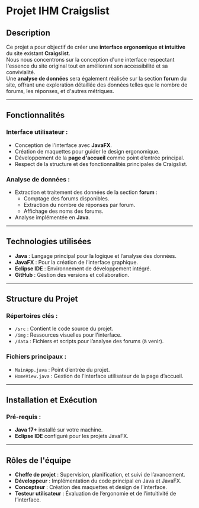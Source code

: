# **Projet IHM Craigslist**

## **Description**
Ce projet a pour objectif de créer une **interface ergonomique et intuitive** du site existant **Craigslist**.  
Nous nous concentrons sur la conception d'une interface respectant l'essence du site original tout en améliorant son accessibilité et sa convivialité.  
Une **analyse de données** sera également réalisée sur la section **forum** du site, offrant une exploration détaillée des données telles que le nombre de forums, les réponses, et d'autres métriques.

---

## **Fonctionnalités**

### **Interface utilisateur :**
- Conception de l'interface avec **JavaFX**.
- Création de maquettes pour guider le design ergonomique.
- Développement de la **page d'accueil** comme point d’entrée principal.
- Respect de la structure et des fonctionnalités principales de Craigslist.

### **Analyse de données :**
- Extraction et traitement des données de la section **forum** :
  - Comptage des forums disponibles.
  - Extraction du nombre de réponses par forum.
  - Affichage des noms des forums.
- Analyse implémentée en **Java**.

---

## **Technologies utilisées**
- **Java** : Langage principal pour la logique et l’analyse des données.
- **JavaFX** : Pour la création de l’interface graphique.
- **Eclipse IDE** : Environnement de développement intégré.
- **GitHub** : Gestion des versions et collaboration.

---

## **Structure du Projet**

### Répertoires clés :
- `/src` : Contient le code source du projet.
- `/img` : Ressources visuelles pour l'interface.
- `/data` : Fichiers et scripts pour l’analyse des forums (à venir).

### Fichiers principaux :
- `MainApp.java` : Point d’entrée du projet.
- `HomeView.java` : Gestion de l'interface utilisateur de la page d’accueil.

---

## **Installation et Exécution**

### **Pré-requis :**
- **Java 17+** installé sur votre machine.
- **Eclipse IDE** configuré pour les projets JavaFX.

---
## **Rôles de l'équipe**

- **Cheffe de projet** : Supervision, planification, et suivi de l’avancement.
- **Développeur** : Implémentation du code principal en Java et JavaFX.
- **Concepteur** : Création des maquettes et design de l'interface.
- **Testeur utilisateur** : Évaluation de l’ergonomie et de l’intuitivité de l’interface.

